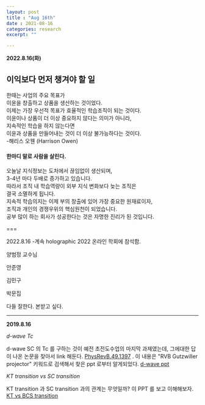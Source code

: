 ```yaml
---
layout: post
title : "Aug 16th"
date : 2021-08-16
categories: research
excerpt: ""

---
```

 
 **2022.8.16(화)**
 
 ## 이익보다 먼저 챙겨야 할 일  
 한때는 사업의 주요 목표가  
 이윤을 창출하고 상품을 생산하는 것이었다.  
 이제는 가장 우선적 목표가 효율적인 학습조직이 되는 것이다.  
 이윤이나 상품이 더 이상 중요하지 않다는 의미가 아니라,  
 지속적인 학습을 하지 않는다면  
 이윤과 상품을 만들어내는 것이 더 이상 불가능하다는 것이다.  
 -해리스 오웬 (Harrison Owen)  
 
 
 #### 한마디 말로 사람을 살린다.  
 오늘날 지식정보는 도처에서 끊임없이 생산되며,  
 3-4년 마다 두배로 증가하고 있습니다.  
 따라서 조직 내 학습역량이 외부 지식 변화보다 늦는 조직은  
 결국 소멸하게 됩니다.  
 지속적 학습의지는 이제 부의 창출에 있어 가장 중요한 원재료이자,  
 조직과 개인의 경쟁우위의 핵심원천이 되었습니다.  
 공부 많이 하는 회사가 성공한다는 것은 자명한 진리가 된 것입니다.  
 
 
 ===
 
 2022.8.16 -계속
 holographic 2022 온라인 학회에 참석함.

 양범정 교수님

 안준영

 김민구

 박문집

 다들 잘한다. 본받고 싶다.
 
  
 ---
 
 
 
 **2019.8.16**
 
 *d-wave Tc*
 
 
 d-wave SC 의 Tc 를 구하는 것이 예전 초전도수업의 마지막 과제였는데, 그에대한 답이 나온 논문을 찾아서 link 해둔다. [PhysRevB.49.1397](https://journals.aps.org/prb/abstract/10.1103/PhysRevB.49.1397) . 이 내용은 "RVB Gutzwiller projector" 키워드로 검색해서 찾은 ppt 로부터 알게되었다. [d-wave ppt](/todo/images/d-wave.pdf)
 
 *KT transition vs SC transition*
 
  KT transition 과 SC transition 과의 관계는 무엇일까? 이 PPT 를 보고 이해해보자. [KT vs BCS transition](/todo/images/KT-BCS.pdf)
